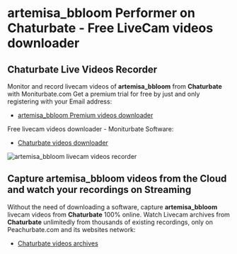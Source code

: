 # artemisa_bbloom Performer on Chaturbate - Free LiveCam videos downloader

## Chaturbate Live Videos Recorder

Monitor and record livecam videos of **artemisa_bbloom** from **Chaturbate** with Moniturbate.com
Get a premium trial for free by just and only registering with your Email address:
* [artemisa_bbloom Premium videos downloader](https://moniturbate.com/request-demo-licence-key.html)

Free livecam videos downloader - Moniturbate Software:
* [Chaturbate videos downloader](https://moniturbate.com/moniturbate-download-software.html)

![artemisa_bbloom livecam videos recorder](https://peachurnet.com/templates/moniturbate-software.png)


## Capture artemisa_bbloom videos from the Cloud and watch your recordings on Streaming

Without the need of downloading a software, capture **artemisa_bbloom** livecam videos from **Chaturbate** 100% online.
Watch Livecam archives from **Chaturbate** unlimitedly from thousands of existing recordings, only on Peachurbate.com and its websites network:
* [Chaturbate videos archives](https://peachurnet.com/)